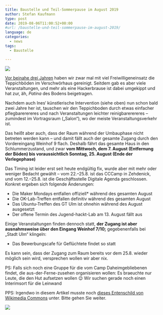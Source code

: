 ```yaml
---
title: Baustelle und Teil-Sommerpause im August 2019
author: Stefan Kaufmann
type: post
date: 2019-08-06T11:00:52+00:00
#url: /baustelle-und-teil-sommerpause-im-august-2019/
language: de
categories:
  - news
tags:
  - Baustelle

---
```

![](/wp-content/uploads/2019/08/2019baustelle.jpg)

[Vor beinahe drei Jahren][1] haben wir zwar mal mit viel Freiwilligeneinsatz die Teppichböden im Verschwörhaus gereinigt. Seitdem gab es aber viele Veranstaltungen, und mehr als eine Hackerbrause ist dabei umgekippt und hat zur, äh, _Patina_ des Bodens beigetragen.

Nachdem auch Ines&#8216; künstlerische Intervention (siehe oben) nun schon bald zwei Jahre her ist, tauschen wir den Teppichboden durch etwas einfacher pflegbarerereres und nach Veranstaltungen leichter reinigbarerereres – zumindest im Vortragsraum („Salon“), wo der meiste Veranstaltungsverkehr ist.

Das heißt aber auch, dass der Raum während der Umbauphase nicht betreten werden kann – und damit fällt auch der gesamte Zugang durch den Vordereingang Weinhof 9 flach. Deshalb fährt das gesamte Haus in den Schlummerzustand, und zwar **vom Mittwoch, dem 7. August (Entfernung der Böden) bis voraussichtlich Sonntag, 25. August (Ende der Verlegephase)**

Das Timing ist leider erst seit heute endgültig fix, wurde aber mit mehr oder weniger Bedacht gewählt – vom 22.–25.8. ist das CCCamp in Zehdenick, und vom 12.–25.8. ist die Geschäftsstelle Digitale Agenda geschlossen. Konkret ergeben sich folgende Änderungen:

  * Die Maker Mondays entfallen offiziell* während des gesamten August
  * Die OK-Lab-Treffen entfallen definitiv während des gesamten August
  * Das Ubuntu-Treffen des GT Ulm ist ohnehin während des August ausgesetzt
  * Der offene Termin des Jugend-hackt-Lab am 13. August fällt aus

Einige Veranstaltungen finden dennoch statt, **der Zugang ist aber ausnahmsweise über den Eingang Weinhof 7/10;** gegebenenfalls bei „Stadt Ulm“ klingeln:

  * Das Bewerbungscafe für Geflüchtete findet so statt

Es kann sein, dass der Zugang zum Raum bereits vor dem 25.8. wieder möglich sein wird, versprechen wollen wir aber nix.

PS: Falls sich noch eine Gruppe für die vom Camp Daheimgebliebenen findet, die aus-der-Ferne-zusehen organisieren wollen: Es braeuchte nur Leute, die den Hut aufsetzen wollen 😉 Wir suchen gerade noch einen Interimsort für die Leinwand

PPS: Irgendwo in diesem Artikel musste noch [dieses Entenschild von Wikimedia Commons][2] unter. Bitte gehen Sie weiter.

![](/wp-content/uploads/2019/08/Entenschild.svg)

 [1]: /satisfying-video/
 [2]: https://commons.wikimedia.org/wiki/File:Entenschild.svg
